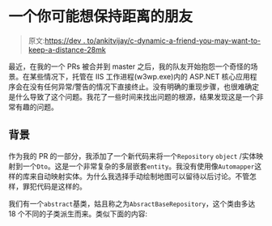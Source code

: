 # 一个你可能想保持距离的朋友

> 原文:[https://dev . to/ankitvijay/c-dynamic-a-friend-you-may-want-to-keep-a-distance-28mk](https://dev.to/ankitvijay/c-dynamic-a-friend-you-may-want-to-keep-a-distance-28mk)

最近，在我的一个 PRs 被合并到 master 之后，我的队友开始抱怨一个奇怪的场景。在某些情况下，托管在 IIS 工作进程(w3wp.exe)内的 ASP.NET 核心应用程序会在没有任何异常/警告的情况下直接终止。没有明确的重现步骤，也很难确定是什么导致了这个问题。我花了一些时间来找出问题的根源，结果发现这是一个非常有趣的问题。

## [](#background)背景

作为我的 PR 的一部分，我添加了一个新代码来将一个`Repository` `object` /实体映射到一个`Dto`。这是一个非常复杂的多层嵌套`entity`。我没有使用像`Automapper`这样的库来自动映射实体。为什么我选择手动绘制地图可以留待以后讨论。不管怎样，罪犯代码是这样的。

我们有一个`abstract`基类，姑且称之为`AbsractBaseRepository`，这个类由多达 18 个不同的子类派生而来。类似下面的内容: